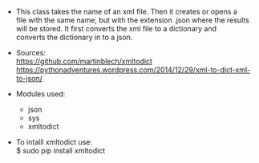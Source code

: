 - This class takes the name of an xml file. Then it creates or opens a  
    file with the same name, but with the extension .json where the results  
    will be stored. It first converts the xml file to a dictionary and  
    converts the dictionary in to a json.  
- Sources:  
https://github.com/martinblech/xmltodict  
https://pythonadventures.wordpress.com/2014/12/29/xml-to-dict-xml-to-json/  

- Modules used:  
  - json
  - sys
  - xmltodict
- To intalll xmltodict use:  
$ sudo pip install xmltodict
